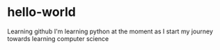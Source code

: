 # hello-world
Learning github
I'm learning python at the moment as I start my journey towards learning computer science
